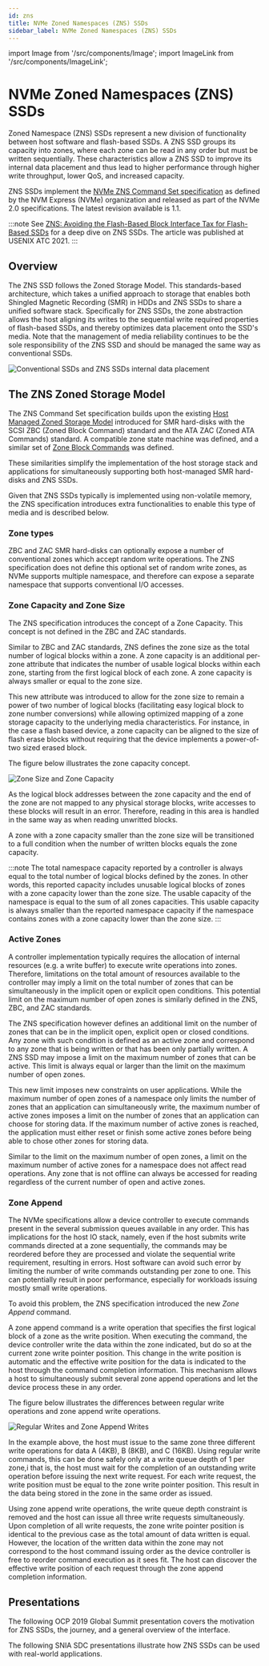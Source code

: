 ```yaml
---
id: zns
title: NVMe Zoned Namespaces (ZNS) SSDs
sidebar_label: NVMe Zoned Namespaces (ZNS) SSDs
---
```


import Image from '/src/components/Image';
import ImageLink from '/src/components/ImageLink';

# NVMe Zoned Namespaces (ZNS) SSDs

Zoned Namespace (ZNS) SSDs represent a new division of functionality between
host software and flash-based SSDs. A ZNS SSD groups its capacity into zones,
where each zone can be read in any order but must be written sequentially. These
characteristics allow a ZNS SSD to improve its internal data placement and thus
lead to higher performance through higher write throughput, lower QoS, and
increased capacity.

ZNS SSDs implement
the <a href="https://nvmexpress.org/developers/nvme-command-set-specifications/"
target="_blank_">NVMe ZNS Command Set specification</a> as defined by the NVM
Express (NVMe) organization and released as part of the NVMe 2.0 specifications.
The latest revision available is 1.1.

:::note
See <a href="https://www.usenix.org/conference/atc21/presentation/bjorling"
target="_blank_">ZNS: Avoiding the Flash-Based Block Interface Tax for
Flash-Based SSDs</a> for a deep dive on ZNS SSDs. The article was published
at USENIX ATC 2021.
:::

## Overview

The ZNS SSD follows the Zoned Storage Model. This standards-based architecture,
which takes a unified approach to storage that enables both Shingled Magnetic
Recording (SMR) in HDDs and ZNS SSDs to share a unified software stack.
Specifically for ZNS SSDs, the zone abstraction allows the host aligning its
writes to the sequential write required properties of flash-based SSDs, and
thereby optimizes data placement onto the SSD's media. Note that the management
of media reliability continues to be the sole responsibility of the ZNS SSD and
should be managed the same way as conventional SSDs.

<Image src="intro-zns.png"
title="Conventional SSDs and ZNS SSDs internal data placement"/>

## The ZNS Zoned Storage Model

The ZNS Command Set specification builds upon the existing
[Host Managed Zoned Storage Model](smr.md#host-managed-model) introduced for SMR
hard-disks with the SCSI ZBC (Zoned Block Command) standard and the ATA ZAC
(Zoned ATA Commands) standard. A compatible zone state machine was defined, and
a similar set of [Zone Block Commands](smr.md#zone-block-commands) was defined.

These similarities simplify the implementation of the host storage stack and
applications for simultaneously supporting both host-managed SMR hard-disks and
 ZNS SSDs.

Given that ZNS SSDs typically is implemented using non-volatile memory, the ZNS
specification introduces extra functionalities to enable this type of media and
is described below.

### Zone types

ZBC and ZAC SMR hard-disks can optionally expose a number of conventional zones
which accept random write operations. The ZNS specification does not define this
optional set of random write zones, as NVMe supports multiple namespace, and
therefore can expose a separate namespace that supports conventional I/O
accesses.

### Zone Capacity and Zone Size

The ZNS specification introduces the concept of a Zone
Capacity. This concept is not defined in the ZBC and ZAC standards.

Similar to ZBC and ZAC standards, ZNS defines the zone size as the total
number of logical blocks within a zone. A zone capacity is an additional
per-zone attribute that indicates the number of usable logical blocks within
each zone, starting from the first logical block of each zone. A zone capacity
is always smaller or equal to the zone size.

This new attribute was introduced to allow for the zone size to remain a power
of two number of logical blocks (facilitating easy logical block to zone number
conversions) while allowing optimized mapping of a zone storage capacity to the
underlying media characteristics. For instance, in the case a flash based
device, a zone capacity can be aligned to the size of flash erase blocks without
requiring that the device implements a power-of-two sized erased block.

The figure below illustrates the zone capacity concept.

<Image src="intro-zonesize-vs-capacity.png"
title="Zone Size and Zone Capacity"/>

As the logical block addresses between the zone capacity and the end of the
zone are not mapped to any physical storage blocks, write accesses to
these blocks will result in an error. Therefore, reading in this area is handled
in the same way as when reading unwritted blocks.

A zone with a zone capacity smaller than the zone size will be transitioned to a
full condition when the number of written blocks equals the zone capacity.

:::note
The total namespace capacity reported by a controller is always equal to the
total number of logical blocks defined by the zones. In other words, this
reported capacity includes unusable logical blocks of zones with a zone capacity
lower than the zone size. The usable capacity of the namespace is equal to the
sum of all zones capacities. This usable capacity is always smaller than the
reported namespace capacity if the namespace contains zones with a zone capacity
lower than the zone size.
:::

### Active Zones

A controller implementation typically requires the allocation of internal
resources (e.g. a write buffer) to execute write operations into zones.
Therefore, limitations on the total amount of resources available to the
controller may imply a limit on the total number of zones that can be
simultaneously in the implicit open or explicit open conditions. This potential
limit on the maximum number of open zones is similarly defined in the ZNS, ZBC,
and ZAC standards.

The ZNS specification however defines an additional limit on the number of zones
that can be in the implicit open, explicit open or closed conditions. Any zone
with such condition is defined as an active zone and correspond to any zone that
is being written or that has been only partially written. A ZNS SSD may impose a
limit on the maximum number of zones that can be active. This limit is always
equal or larger than the limit on the maximum number of open zones.

This new limit imposes new constraints on user applications. While the maximum
number of open zones of a namespace only limits the number of zones that an
application can simultaneously write, the maximum number of active zones imposes
a limit on the number of zones that an application can choose for storing data.
If the maximum number of active zones is reached, the application must either
reset or finish some active zones before being able to chose other zones for
storing data.

Similar to the limit on the maximum number of open zones, a limit on the
maximum number of active zones for a namespace does not affect read operations.
Any zone that is not offline can always be accessed for reading regardless of
the current number of open and active zones.

### Zone Append

The NVMe specifications allow a device controller to execute commands present
in the several submission queues available in any order. This has implications
for the host IO stack, namely, even if the host submits write commands directed
at a zone sequentially, the commands may be reordered before they are processed
and violate the sequential write requirement, resulting in errors. Host software
can avoid such error by limiting the number of write commands outstanding per
zone to one. This can potentially result in poor performance, especially for
workloads issuing mostly small write operations.

To avoid this problem, the ZNS specification introduced the new *Zone
Append* command.

A zone append command is a write operation that specifies the first
logical block of a zone as the write position. When executing the command, the
device controller write the data within the zone indicated, but do so at the
current zone write pointer position. This change in the write position is
automatic and the effective write position for the data is indicated to the host
through the command completion information. This mechanism allows a host to
simultaneously submit several zone append operations and let the device process
these in any order.

The figure below illustrates the differences between regular write operations
and zone append write operations.

<Image src="intro-zone-append.png"
title="Regular Writes and Zone Append Writes"/>

In the example above, the host must issue to the same zone three different
write operations for data A (4KB), B (8KB), and C (16KB). Using regular write
commands, this can be done safely only at a write queue depth of 1 per zone,i
that is, the host must wait for the completion of an outstanding write
operation before issuing the next write request. For each write request,
the write position must be equal to the zone write pointer position. This result
in the data being stored in the zone in the same order as issued.

Using zone append write operations, the write queue depth constraint is removed
and the host can issue all three write requests simultaneously. Upon completion
of all write requests, the zone write pointer position is identical to the
previous case as the total amount of data written is equal. However, the
location of the written data within the zone may not correspond to the
host command issuing order as the device controller is free to reorder command
execution as it sees fit. The host can discover the effective write position
of each request through the zone append completion information.

## Presentations

The following OCP 2019 Global Summit presentation covers the motivation for
ZNS SSDs, the journey, and a general overview of the interface.

<ImageLink src="https://img.youtube.com/vi/9yVWb3rbces/0.jpg"
title="From Open-Channel SSDs to Zoned Namespaces, OCP 2019 Global Summit."
url="https://www.youtube.com/watch?v=9yVWb3rbces"/>

The following SNIA SDC presentations illustrate how ZNS SSDs can be used with
real-world applications.

<ImageLink src="https://img.youtube.com/vi/qpbBuyYT6fc/0.jpg"
url="https://www.youtube.com/watch?v=qpbBuyYT6fc"
title="File System Native Support of Zoned Block Devices: Regular vs Append
Writes, SDC2020"/>

<ImageLink src="https://img.youtube.com/vi/FwMQqIGZFsE/0.jpg"
title="Zoned Block Device Support in Hadoop HDFS, SDC2020"
url="https://www.youtube.com/watch?v=FwMQqIGZFsE"/>

<ImageLink src="https://img.youtube.com/vi/cbX3P56Jp0o/0.jpg"
title="Zoned Namespaces (ZNS) SSDs: Disrupting the Storage Industry, SDC2020"
url="https://www.youtube.com/watch?v=cbX3P56Jp0o"/>

